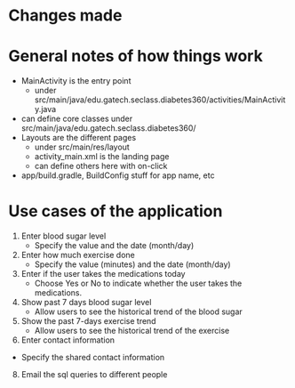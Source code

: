# Changes made


# General notes of how things work
* MainActivity is the entry point
  * under src/main/java/edu.gatech.seclass.diabetes360/activities/MainActivity.java
* can define core classes under src/main/java/edu.gatech.seclass.diabetes360/
* Layouts are the different pages
  * under src/main/res/layout
  * activity_main.xml is the landing page
  * can define others here with on-click
* app/build.gradle, BuildConfig stuff for app name, etc

# Use cases of the application
1. Enter blood sugar level
   - Specify the value and the date (month/day)
2. Enter how much exercise done 
   - Specify the value (minutes) and the date (month/day)
3. Enter if the user takes the medications today
   - Choose Yes or No to indicate whether the user takes the medications. 
5. Show past 7 days blood sugar level
   - Allow users to see the historical trend of the blood sugar
6. Show the past 7-days exercise trend
   - Allow users to see the historical trend of the exercise
7. Enter contact information
  - Specify the shared contact information   
8. Email the sql queries to different people

